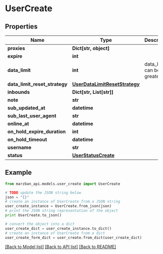 # UserCreate


## Properties

Name | Type | Description | Notes
------------ | ------------- | ------------- | -------------
**proxies** | **Dict[str, object]** |  | [optional] 
**expire** | **int** |  | [optional] 
**data_limit** | **int** | data_limit can be 0 or greater | [optional] 
**data_limit_reset_strategy** | [**UserDataLimitResetStrategy**](UserDataLimitResetStrategy.md) |  | [optional] 
**inbounds** | **Dict[str, List[str]]** |  | [optional] 
**note** | **str** |  | [optional] 
**sub_updated_at** | **datetime** |  | [optional] 
**sub_last_user_agent** | **str** |  | [optional] 
**online_at** | **datetime** |  | [optional] 
**on_hold_expire_duration** | **int** |  | [optional] 
**on_hold_timeout** | **datetime** |  | [optional] 
**username** | **str** |  | 
**status** | [**UserStatusCreate**](UserStatusCreate.md) |  | [optional] 

## Example

```python
from marzban_api.models.user_create import UserCreate

# TODO update the JSON string below
json = "{}"
# create an instance of UserCreate from a JSON string
user_create_instance = UserCreate.from_json(json)
# print the JSON string representation of the object
print UserCreate.to_json()

# convert the object into a dict
user_create_dict = user_create_instance.to_dict()
# create an instance of UserCreate from a dict
user_create_form_dict = user_create.from_dict(user_create_dict)
```
[[Back to Model list]](../README.md#documentation-for-models) [[Back to API list]](../README.md#documentation-for-api-endpoints) [[Back to README]](../README.md)


